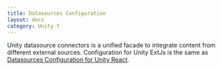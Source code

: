```yaml
---
title: Datasources Configuration
layout: docs
category: Unity 7
---
```


Unity datasource connectors is a unified facade to integrate content from different external sources. 
Configuration for Unity ExtJs is the same as [Datasources Configuration for Unity React](../../../unity-react/configuration/tags-list/datasources-tag.md).